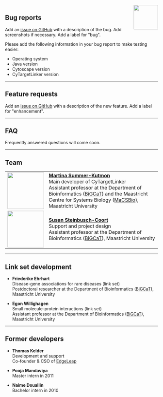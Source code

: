 <img src="https://github.com/CyTargetLinker/cytargetlinker-tutorials/blob/master/img/icons/citation.png" width="80" align="right"/>

## Bug reports
Add an [issue on GitHub](https://github.com/CyTargetLinker/cytargetlinker-tutorials/issues) with a description of the bug. Add screenshots if necessary. Add a label for "bug".

Please add the following information in your bug report to make testing easier:
* Operating system
* Java version
* Cytoscape version
* CyTargetLinker version

***

## Feature requests
Add an [issue on GitHub](https://github.com/CyTargetLinker/cytargetlinker-tutorials/issues) with a description of the new feature. Add a label for "enhancement".

***

## FAQ
Frequently answered questions will come soon.

***

## Team
<table border="0">
<tr>
<td><img src="https://github.com/CyTargetLinker/cytargetlinker-tutorials/blob/master/img/general/mkutmon.jpeg" width="120"/></td>
<td>
<b><a href="https://www.linkedin.com/in/mkutmon/" target="_blank">Martina Summer-Kutmon</a></b>
<br/>Main developer of CyTargetLinker
<br/> Assistant professor at the Department of Bioinformatics (<a href="https://www.bigcat.unimaas.nl/" target="_blank">BiGCaT<a/>) and the Maastricht Centre for Systems Biology (<a href="https://www.maastrichtuniversity.nl/research/maastricht-centre-systems-biology" target="_blank">MaCSBio<a/>), Maastricht University
</td>
</tr>
<tr>
<td><img src="https://github.com/CyTargetLinker/cytargetlinker-tutorials/blob/master/img/general/scoort.jpeg" width="120"/></td>
<td>
<b><a href="https://www.linkedin.com/in/susan-steinbusch-coort-6a47542/" target="_blank">Susan Steinbusch-Coort</a></b>
<br/> Support and project design
<br/> Assistant professor at the Department of Bioinformatics (<a href="https://www.bigcat.unimaas.nl/" target="_blank">BiGCaT<a/>), Maastricht University
</td>
</tr>
</table>


***


## Link set development

* **Friederike Ehrhart**
<br/> Disease-gene associations for rare diseases (link set)
<br/> Postdoctoral researcher at the Department of Bioinformatics ([BiGCaT](https://www.bigcat.unimaas.nl/)), Maastricht University

* **Egon Willighagen**
<br/> Small molecule-protein interactions (link set)
<br/> Assistant professor at the Department of Bioinformatics ([BiGCaT](https://www.bigcat.unimaas.nl/)), Maastricht University


***


## Former developers

* **Thomas Kelder**
<br/> Development and support
<br/> Co-founder & CSO of [EdgeLeap](https://www.edgeleap.com/)

* **Pooja Mandaviya**
<br/> Master intern in 2011

* **Naime Douallin**
<br/> Bachelor intern in 2010
